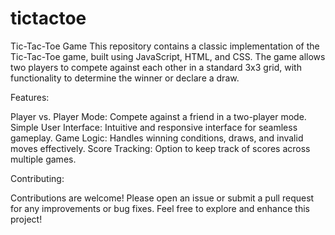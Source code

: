 # tictactoe

Tic-Tac-Toe Game
This repository contains a classic implementation of the Tic-Tac-Toe game, built using JavaScript, HTML, and CSS. The game allows two players to compete against each other in a standard 3x3 grid, with functionality to determine the winner or declare a draw.

Features:

Player vs. Player Mode: Compete against a friend in a two-player mode.
Simple User Interface: Intuitive and responsive interface for seamless gameplay.
Game Logic: Handles winning conditions, draws, and invalid moves effectively.
Score Tracking: Option to keep track of scores across multiple games.

Contributing:

Contributions are welcome! Please open an issue or submit a pull request for any improvements or bug fixes.
Feel free to explore and enhance this project!
